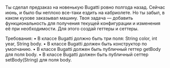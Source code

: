 Ты сделал предзаказ на новенькую Bugatti ровно полгода назад. Сейчас июнь, и было бы неплохо все-таки ездить на
кабриолете. Но ты забыл, в каком кузове заказывал машину.
Твоя задача — добавить функциональность для получения текущей конфигурации и изменения её при необходимости. Для этого
создай геттеры и сеттеры.

Требования:
• В классе Bugatti должно быть три поля: String color, int year, String body.
• В классе Bugatti должен быть конструктор по умолчанию.
• В классе Bugatti должен быть публичный геттер getBody для поля body.
• В классе Bugatti должен быть публичный сеттер setBody(String) для поля body.